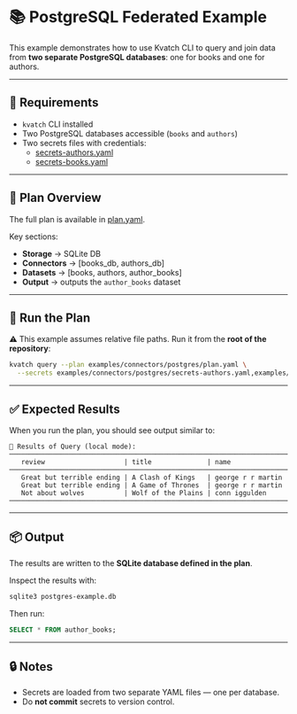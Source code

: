 # 📚 PostgreSQL Federated Example

This example demonstrates how to use Kvatch CLI to query and join data from **two separate PostgreSQL databases**: one for books and one for authors.

---

## 🔧 Requirements

- `kvatch` CLI installed  
- Two PostgreSQL databases accessible (`books` and `authors`)  
- Two secrets files with credentials:
  - [secrets-authors.yaml](./secrets-authors.yaml)
  - [secrets-books.yaml](./secrets-books.yaml)

---

## 📄 Plan Overview

The full plan is available in [plan.yaml](./plan.yaml).  

Key sections:
- **Storage** → SQLite DB  
- **Connectors** → [books_db, authors_db]  
- **Datasets** → [books, authors, author_books]  
- **Output** → outputs the `author_books` dataset  

---

## 🚀 Run the Plan

⚠️ This example assumes relative file paths. Run it from the **root of the repository**:

```bash
kvatch query --plan examples/connectors/postgres/plan.yaml \
  --secrets examples/connectors/postgres/secrets-authors.yaml,examples/connectors/postgres/secrets-books.yaml
```

---

## ✅ Expected Results

When you run the plan, you should see output similar to:

```
🚀 Results of Query (local mode):
────────────────────────────────────────────────────────────────────────
   review                    | title              | name             
────────────────────────────────────────────────────────────────────────
   Great but terrible ending | A Clash of Kings   | george r r martin
   Great but terrible ending | A Game of Thrones  | george r r martin
   Not about wolves          | Wolf of the Plains | conn iggulden    
────────────────────────────────────────────────────────────────────────
```

---

## 📦 Output

The results are written to the **SQLite database defined in the plan**.

Inspect the results with:

```bash
sqlite3 postgres-example.db
```

Then run:

```sql
SELECT * FROM author_books;
```

---

## 🔒 Notes

- Secrets are loaded from two separate YAML files — one per database.
- Do **not commit** secrets to version control.

